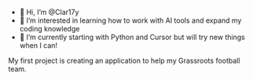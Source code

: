 - 👋 Hi, I’m @Clar17y
- 👀 I’m interested in learning how to work with AI tools and expand my coding knowledge
- 🌱 I’m currently starting with Python and Cursor but will try new things when I can!

My first project is creating an application to help my Grassroots football team.
